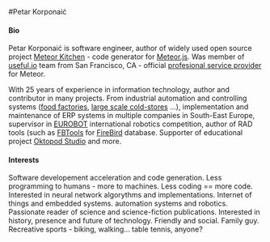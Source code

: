 #Petar Korponaić 

#### Bio

Petar Korponaić is software engineer, author of widely used open source project [Meteor Kitchen](http://www.meteorkitchen.com) - code generator for [Meteor.js](https://www.meteor.com/). Was member of [useful.io](http://useful.io/) team from San Francisco, CA - official [profesional service provider](https://www.meteor.com/professional-services) for Meteor.

With 25 years of experience in information technology, author and contributor in many projects. From industrial automation and controlling systems ([food factories](http://www.minipani.com/eng/index.php), [large scale cold-stores](http://www.elixirfood.rs/) ...), implementation and maintenance of ERP systems in multiple companies in South-East Europe, supervisor in [EUROBOT](http://www.eurobot.org/) international robotics competition, author of RAD tools (such as [FBTools](http://www.fbtools.com) for [FireBird](http://www.firebirdsql.org/) database. Supporter of educational project [Oktopod Studio](http://www.oktopodstudio.com) and more.


#### Interests

Software developement acceleration and code generation. Less programming to humans - more to machines. Less coding == more code. Interested in neural network algorythms and implementations. Internet of things and embedded systems. automation systems and robotics. Passionate reader of science and science-fiction publications. Interested in history, presence and future of technology. Friendly and social. Family guy. Recreative sports - biking, walking... table tennis, anyone?

